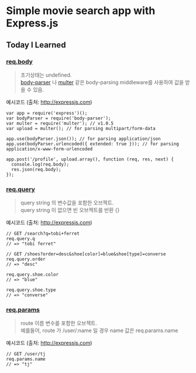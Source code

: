 # Simple movie search app with Express.js

## Today I Learned
### [req.body](http://expressjs.com/en/4x/api.html#req.body)
> 초기상태는 undefined.<br>
[body-parser](https://www.npmjs.com/package/body-parser) 나 [multer](https://www.npmjs.com/package/multer) 같은 body-parsing middleware를 사용하여 값을 받을 수 있음. <br>

예시코드 (출처: http://expressjs.com)
```
var app = require('express')();
var bodyParser = require('body-parser');
var multer = require('multer'); // v1.0.5
var upload = multer(); // for parsing multipart/form-data

app.use(bodyParser.json()); // for parsing application/json
app.use(bodyParser.urlencoded({ extended: true })); // for parsing application/x-www-form-urlencoded

app.post('/profile', upload.array(), function (req, res, next) {
  console.log(req.body);
  res.json(req.body);
});
```



### [req.query](http://expressjs.com/en/4x/api.html#req.query)
> query string 의 변수값을 포함한 오브젝트.<br>
query string 이 없으면 빈 오브젝트를 반환 {}

예시코드 (출처: http://expressjs.com)
```
// GET /search?q=tobi+ferret
req.query.q
// => "tobi ferret"

// GET /shoes?order=desc&shoe[color]=blue&shoe[type]=converse
req.query.order
// => "desc"

req.query.shoe.color
// => "blue"

req.query.shoe.type
// => "converse"
```

### [req.params](http://expressjs.com/en/4x/api.html#req.params)
> route 이름 변수를 포함한 오브젝트.<br>
예를들어, route 가 /user/:name 일 경우 name 값은 req.params.name

예시코드 (출처: http://expressjs.com)
```
// GET /user/tj
req.params.name
// => "tj"
```


